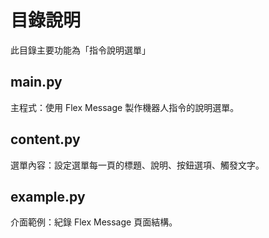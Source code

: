 # 目錄說明
此目錄主要功能為「指令說明選單」

## main.py
主程式：使用 Flex Message 製作機器人指令的說明選單。

## content.py
選單內容：設定選單每一頁的標題、說明、按鈕選項、觸發文字。

## example.py
介面範例：紀錄 Flex Message 頁面結構。
